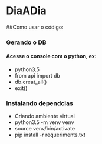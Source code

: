 # DiaADia
##Como usar o código:
### Gerando o DB

#### Acesse o console com o python, ex:
* python3.5
* from api import db
* db.creat_all()
* exit()

### Instalando dependcias

* Criando ambiente virtual
* python3.5 -m venv venv
* source venv/bin/activate
* pip install -r requeriments.txt


